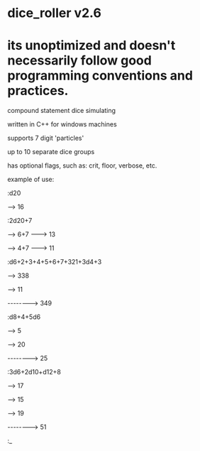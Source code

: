 # dice_roller v2.6
# its unoptimized and doesn't necessarily follow good programming conventions and practices.
compound statement dice simulating

written in C++ for windows machines

supports 7 digit 'particles'

up to 10 separate dice groups

has optional flags, such as: crit, floor, verbose, etc.

example of use:

:d20

--> 16


:2d20+7

--> 6+7 ---> 13

--> 4+7 ---> 11



:d6+2+3+4+5+6+7+321+3d4+3

--> 338

--> 11



--------> 349



:d8+4+5d6

--> 5

--> 20



--------> 25



:3d6+2d10+d12+8

--> 17

--> 15

--> 19



--------> 51

:_
